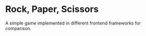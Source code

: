 # Rock, Paper, Scissors

A simple game implemented in different frontend frameworks for comparison.

